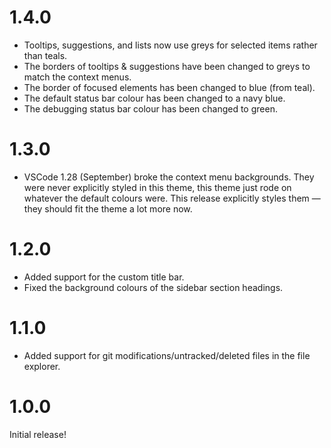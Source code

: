 # 1.4.0

- Tooltips, suggestions, and lists now use greys for selected items rather than teals.
- The borders of tooltips & suggestions have been changed to greys to match the context menus.
- The border of focused elements has been changed to blue (from teal).
- The default status bar colour has been changed to a navy blue.
- The debugging status bar colour has been changed to green.


# 1.3.0

- VSCode 1.28 (September) broke the context menu backgrounds. They were never explicitly styled in this theme, this theme just rode on whatever the default colours were. This release explicitly styles them — they should fit the theme a lot more now.


# 1.2.0

- Added support for the custom title bar. 
- Fixed the background colours of the sidebar section headings.


# 1.1.0

- Added support for git modifications/untracked/deleted files in the file explorer.


# 1.0.0

Initial release!